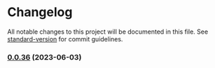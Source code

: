 # Changelog

All notable changes to this project will be documented in this file. See [standard-version](https://github.com/conventional-changelog/standard-version) for commit guidelines.

### [0.0.36](https://github.com/HikeBao/mock/compare/v0.0.35...v0.0.36) (2023-06-03)
